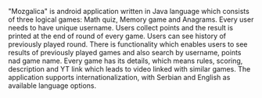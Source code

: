 "Mozgalica" is android application written in Java language which consists of three logical games: Math quiz, Memory game and Anagrams.
Every user needs to have unique username.
Users collect points and the result is printed at the end of round of every game.
Users can see history of previously played round. There is functionality which enables users to see results of previously played games and also search by username, points nad game name.
Every game has its details, which means rules, scoring, description and YT link which leads to video linked with similar games.
The application supports internationalization, with Serbian and English as available language options.
